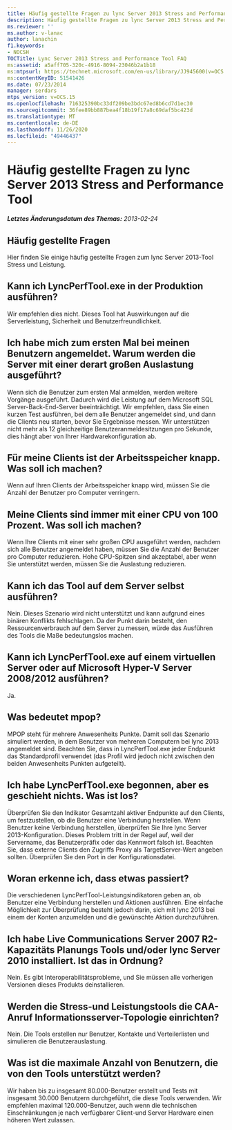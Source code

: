 ```yaml
---
title: Häufig gestellte Fragen zu lync Server 2013 Stress and Performance Tool
description: Häufig gestellte Fragen zu lync Server 2013 Stress and Performance Tool.
ms.reviewer: ''
ms.author: v-lanac
author: lanachin
f1.keywords:
- NOCSH
TOCTitle: Lync Server 2013 Stress and Performance Tool FAQ
ms:assetid: a5aff705-320c-4916-8094-23046b2a1b18
ms:mtpsurl: https://technet.microsoft.com/en-us/library/JJ945600(v=OCS.15)
ms:contentKeyID: 51541426
ms.date: 07/23/2014
manager: serdars
mtps_version: v=OCS.15
ms.openlocfilehash: 716325390bc33df209be3bdc67ed8b6cd7d1ec30
ms.sourcegitcommit: 36fee89bb887bea4f18b19f17a8c69daf5bc423d
ms.translationtype: MT
ms.contentlocale: de-DE
ms.lasthandoff: 11/26/2020
ms.locfileid: "49446437"
---
```

# <a name="lync-server-2013-stress-and-performance-tool-faq"></a>Häufig gestellte Fragen zu lync Server 2013 Stress and Performance Tool

<div data-xmlns="http://www.w3.org/1999/xhtml">

<div class="topic" data-xmlns="http://www.w3.org/1999/xhtml" data-msxsl="urn:schemas-microsoft-com:xslt" data-cs="https://msdn.microsoft.com/">

<div data-asp="https://msdn2.microsoft.com/asp">



</div>

<div id="mainSection">

<div id="mainBody">

<span> </span>

_**Letztes Änderungsdatum des Themas:** 2013-02-24_

<div>

## <a name="frequently-asked-questions"></a>Häufig gestellte Fragen

Hier finden Sie einige häufig gestellte Fragen zum lync Server 2013-Tool Stress und Leistung.

<div>

## <a name="can-i-run-lyncperftoolexe-in-production"></a>Kann ich LyncPerfTool.exe in der Produktion ausführen?

Wir empfehlen dies nicht. Dieses Tool hat Auswirkungen auf die Serverleistung, Sicherheit und Benutzerfreundlichkeit.

</div>

<div>

## <a name="i-am-logging-on-my-users-for-the-first-time-why-are-the-servers-running-at-such-high-load"></a>Ich habe mich zum ersten Mal bei meinen Benutzern angemeldet. Warum werden die Server mit einer derart großen Auslastung ausgeführt?

Wenn sich die Benutzer zum ersten Mal anmelden, werden weitere Vorgänge ausgeführt. Dadurch wird die Leistung auf dem Microsoft SQL Server-Back-End-Server beeinträchtigt. Wir empfehlen, dass Sie einen kurzen Test ausführen, bei dem alle Benutzer angemeldet sind, und dann die Clients neu starten, bevor Sie Ergebnisse messen. Wir unterstützen nicht mehr als 12 gleichzeitige Benutzeranmeldesitzungen pro Sekunde, dies hängt aber von Ihrer Hardwarekonfiguration ab.

</div>

<div>

## <a name="my-clients-are-running-out-of-memory-what-should-i-do"></a>Für meine Clients ist der Arbeitsspeicher knapp. Was soll ich machen?

Wenn auf Ihren Clients der Arbeitsspeicher knapp wird, müssen Sie die Anzahl der Benutzer pro Computer verringern.

</div>

<div>

## <a name="my-clients-are-at-100-percent-cpu-all-the-time-what-should-i-do"></a>Meine Clients sind immer mit einer CPU von 100 Prozent. Was soll ich machen?

Wenn Ihre Clients mit einer sehr großen CPU ausgeführt werden, nachdem sich alle Benutzer angemeldet haben, müssen Sie die Anzahl der Benutzer pro Computer reduzieren. Hohe CPU-Spitzen sind akzeptabel, aber wenn Sie unterstützt werden, müssen Sie die Auslastung reduzieren.

</div>

<div>

## <a name="can-i-run-the-tool-on-the-server-itself"></a>Kann ich das Tool auf dem Server selbst ausführen?

Nein. Dieses Szenario wird nicht unterstützt und kann aufgrund eines binären Konflikts fehlschlagen. Da der Punkt darin besteht, den Ressourcenverbrauch auf dem Server zu messen, würde das Ausführen des Tools die Maße bedeutungslos machen.

</div>

<div>

## <a name="can-i-run-lyncperftoolexe-on-a-virtual-server-or-on-microsoft-hyper-v-server-20082012"></a>Kann ich LyncPerfTool.exe auf einem virtuellen Server oder auf Microsoft Hyper-V Server 2008/2012 ausführen?

Ja.

</div>

<div>

## <a name="what-does-mpop-mean"></a>Was bedeutet mpop?

MPOP steht für mehrere Anwesenheits Punkte. Damit soll das Szenario simuliert werden, in dem Benutzer von mehreren Computern bei lync 2013 angemeldet sind. Beachten Sie, dass in LyncPerfTool.exe jeder Endpunkt das Standardprofil verwendet (das Profil wird jedoch nicht zwischen den beiden Anwesenheits Punkten aufgeteilt).

</div>

<div>

## <a name="i-started-lyncperftoolexe-but-nothing-is-happening-whats-going-on"></a>Ich habe LyncPerfTool.exe begonnen, aber es geschieht nichts. Was ist los?

Überprüfen Sie den Indikator Gesamtzahl aktiver Endpunkte auf den Clients, um festzustellen, ob die Benutzer eine Verbindung herstellen. Wenn Benutzer keine Verbindung herstellen, überprüfen Sie Ihre lync Server 2013-Konfiguration. Dieses Problem tritt in der Regel auf, weil der Servername, das Benutzerpräfix oder das Kennwort falsch ist. Beachten Sie, dass externe Clients den Zugriffs Proxy als TargetServer-Wert angeben sollten. Überprüfen Sie den Port in der Konfigurationsdatei.

</div>

<div>

## <a name="how-do-i-know-something-is-happening"></a>Woran erkenne ich, dass etwas passiert?

Die verschiedenen LyncPerfTool-Leistungsindikatoren geben an, ob Benutzer eine Verbindung herstellen und Aktionen ausführen. Eine einfache Möglichkeit zur Überprüfung besteht jedoch darin, sich mit lync 2013 bei einem der Konten anzumelden und die gewünschte Aktion durchzuführen.

</div>

<div>

## <a name="i-have-live-communications-server-2007-r2-capacity-planning-tools-andor-lync-server-2010-installed-is-that-ok"></a>Ich habe Live Communications Server 2007 R2-Kapazitäts Planungs Tools und/oder lync Server 2010 installiert. Ist das in Ordnung?

Nein. Es gibt Interoperabilitätsprobleme, und Sie müssen alle vorherigen Versionen dieses Produkts deinstallieren.

</div>

<div>

## <a name="will-the-stress-and-performance-tools-set-up-the-caa-call-information-server-topology"></a>Werden die Stress-und Leistungstools die CAA-Anruf Informationsserver-Topologie einrichten?

Nein. Die Tools erstellen nur Benutzer, Kontakte und Verteilerlisten und simulieren die Benutzerauslastung.

</div>

<div>

## <a name="what-is-the-maximum-number-of-users-that-the-tools-support"></a>Was ist die maximale Anzahl von Benutzern, die von den Tools unterstützt werden?

Wir haben bis zu insgesamt 80.000-Benutzer erstellt und Tests mit insgesamt 30.000 Benutzern durchgeführt, die diese Tools verwenden. Wir empfehlen maximal 120.000-Benutzer, auch wenn die technischen Einschränkungen je nach verfügbarer Client-und Server Hardware einen höheren Wert zulassen.

</div>

</div>

</div>

<span> </span>

</div>

</div>

</div>

